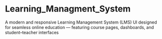 # Learning_Managment_System
A modern and responsive Learning Management System (LMS) UI designed for seamless online education — featuring course pages, dashboards, and student–teacher interfaces
